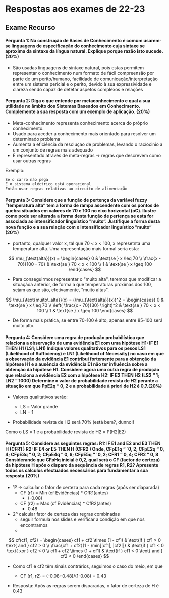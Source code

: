 # Respostas aos exames de 22-23

## Exame Recurso

#### **Pergunta 1**: Na construção de Bases de Conhecimento é comum usarem-se linguagens de especificação do conhecimento cuja sintaxe se aproxima da sintaxe da língua natural. Explique porque razão isto sucede. (20%)

- São usadas linguagens de sintaxe natural, pois estas permitem representar o conhecimento num formato de fácil compreensão por parte de um perito/humano, facilidade de comunicação/interpretação entre um sistema pericial e o perito, devido à sua expressividade e clareza sendo capaz de detetar aspetos complexos e relações

#### **Pergunta 2**: Diga o que entende por metaconhecimento e qual a sua utilidade no âmbito dos Sistemas Baseados em Conhecimento. Complemente a sua resposta com um exemplo de aplicação. (20%)

- Meta-conhecimento representa conhecimento acerca do próprio conhecimento.
- Usado para aceder a conhecimento mais orientado para resolver um determinado problema
- Aumenta a eficiência da resoluçao de problemas, levando o racíocinio a um conjunto de regras mais adequado
- É representado através de meta-regras -> regras que descrevem como usar outras regras

Exemplo: 
```
Se o carro não pega
E o sistema eléctrico está operacional
Então usar regras relativas ao circuito de alimentação
```

#### **Pergunta 3**: Considere que a função de pertença da variável fuzzy ”temperatura alta“ tem a forma de rampa ascendente com os pontos de quebra situados em valores de 70 e 100 no eixo horizontal (oC). Ilustre como pode ser alterada a forma desta função de pertença se esta for associada ao intensificador linguístico ”muito“. Justifique a forma desta nova função e a sua relação com o intensificador linguístico ”muito“ (20%)

- portanto, qualquer valor x, tal que 70 < x < 100, x represetnta uma temperature alta. Uma representação mais formal seria esta:

$$
\mu_{\text{alta}}(x) =
\begin{cases}
0 & \text{se } x \leq 70 \\
\frac{x - 70}{100 - 70} & \text{se } 70 < x < 100 \\
1 & \text{se } x \geq 100
\end{cases}
$$

- Para conseguirmos representar o "muito alta", teremos que modificar a situaçãoa anterior, de forma a que temperaturas proximas dos 100, sejam as que são, efetivamente, "muito altas".

$$
\mu_{\text{muito\_alta}}(x) = (\mu_{\text{alta}}(x))^2 =
\begin{cases}
0 & \text{se } x \leq 70 \\
\left( \frac{x - 70}{30} \right)^2 & \text{se } 70 < x < 100 \\
1 & \text{se } x \geq 100
\end{cases}
$$

- De forma mais prática, se entre 70-100 é alto, apenas entre 85-100 será muito alto.





#### **Pergunta 4**: Considere uma regra de produção probabilística que relaciona a observação de uma evidência E1 com uma hipótese H1: IF E1 THEN H1 (LS1; LN1) Indique valores qualitativos para os pesos LS1 (Likelihood of Sufficiency) e LN1 (Likelihood of Necessity) no caso em que a observação da evidência E1 contribui fortemente para a obtenção da hipótese H1 e a ausência da evidência E1 não ter influência sobre a obtenção da hipótese H1. Considere agora uma outra regra de produção que relaciona a evidência E2 com a hipótese H2: IF E2 THEN H2 (LS2 “ 1; LN2 “ 1000) Determine o valor de probabilidade revista de H2 perante a situação em que PpE2q “ 0, 2 e a probabilidade à priori de H2 é 0,7.(20%)

- Valores qualitativos serão:
    - LS = Valor grande
    - LN = 1

- Probabilidade revista de H2 será 70% (está bem?, dunno!)

Como o LS = 1 e a probabilidade revista de H2 = P(H2|E2)

#### **Pergunta 5**: Considere as seguintes regras: R1: IF E1 and E2 and E3 THEN H (CFR1 ) R2: IF E4 or E5 THEN H (CFR2 ) Onde, CFpE1q “ ´0, 2; CFpE2q “ 0, 4; CFpE3q “ 0, 2; CFpE4q “ 0, 6; CFpE5q “ ´0, 2; CFR1 “ 0, 4; CFR2 “ 0, 8 Considerando que CFpHq inicial é 0,2, qual será o CF (factor de certeza) da hipótese H após o disparo da sequência de regras R1, R2? Apresente todos os cálculos efectuados necessários para fundamentar a sua resposta.(20%)

- 1º -> calcular o fator de certeza para cada regras (após ser diaparada)
    - CF (r1) = Min (cf Evidências) * CfR1(antes)   
        - (-0.08)
    - CF (r2) = Max (cf Evidências) * CfR2(antes) 
        - 0.48
- 2º calcular fator de certeza das regras combinadas
    - seguir formula nos slides e verificar a condição em que nos encontramos
    - 
$$
cf(cf1, cf2) =
\begin{cases} 
cf1 + cf2 \times (1 - cf1) & \text{if } cf1 > 0 \text{ and } cf2 > 0 \\
\frac{cf1 + cf2}{1 - \min[|cf1|, |cf2|]} & \text{if } cf1 < 0 \text{ xor } cf2 < 0 \\
cf1 + cf2 \times (1 + cf1) & \text{if } cf1 < 0 \text{ and } cf2 < 0 
\end{cases}
$$
- Como cf1 e cf2 têm sinais contrários, seguimos o caso do meio, em que
    - CF (r1, r2) = (-0.08+0.48)/(1-0.08) = 0.43

- Resposta: Após as regras serem disparadas, o fator de certeza de H é 0.43